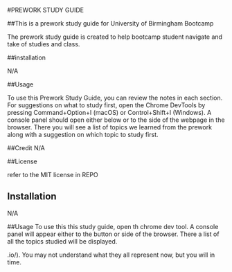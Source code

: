 #PREWORK STUDY GUIDE

##This is a prework study guide for University of Birmingham Bootcamp

The prework study guide is created to help bootcamp student navigate and take of studies and class.




##installation

N/A

##Usage 

To use this Prework Study Guide, you can review the notes in each section. For suggestions on what to study first, open the Chrome DevTools by pressing Command+Option+I (macOS) or Control+Shift+I (Windows). A console panel should open either below or to the side of the webpage in the browser. There you will see a list of topics we learned from the prework along with a suggestion on which topic to study first.



##Credit 
N/A




##License 


refer to the MIT license in REPO



## Installation

N/A


##Usage
To use this this study guide, open th chrome dev tool. A console panel will appear either to the button or side of the browser. There a list of all the topics studied will be displayed.


.io/). You may not understand what they all represent now, but you will in time.

